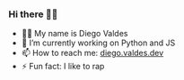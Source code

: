 ### Hi there 👋🏻
- ✌🏻 My name is Diego Valdes
- 🔭 I’m currently working on Python and JS
- 📫 How to reach me: [diego.valdes.dev](https://www.diegovaldes.dev/)
- ⚡ Fun fact: I like to rap

<!--
**diegovaldesjr/diegovaldesjr** is a ✨ _special_ ✨ repository because its `README.md` (this file) appears on your GitHub profile.
Here are some ideas to get you started:
- 🔭 I’m currently working on ...
- 🌱 I’m currently learning ...
- 👯 I’m looking to collaborate on ...
- 🤔 I’m looking for help with ...
- 💬 Ask me about ...
- 📫 How to reach me: ...
- 😄 Pronouns: ...
- ⚡ Fun fact: ...
-->